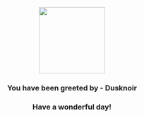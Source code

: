 <p align="center">
    <img src="https://raw.githubusercontent.com/PokeAPI/sprites/master/sprites/pokemon/477.png" width="150" height="150">
</p>
<h3 align="center">You have been greeted by - <b>Dusknoir</b></h3>
<h3 align="center">Have a wonderful day!</h3>
